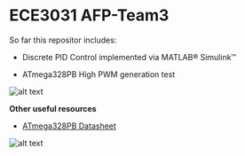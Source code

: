 # ECE3031 AFP-Team3
So far this repositor includes:

* Discrete PID Control implemented via MATLAB® Simulink™

* ATmega328PB High PWM generation test 

![alt text][uml]

[uml]:
https://github.com/mackenziesavoy/ECE3031-Team3/blob/master/umldiamotor.png

__Other useful resources__

* [ATmega328PB Datasheet](http://ww1.microchip.com/downloads/en/DeviceDoc/40001906A.pdf)

![alt text][img]

[img]: https://camo.githubusercontent.com/ebdfb269328ed8c2b26f2fc37d46a9fc68634584/68747470733a2f2f692e696d6775722e636f6d2f5a51736a4c774c2e6a7067
